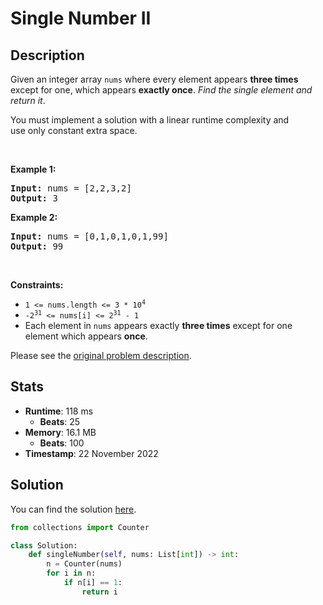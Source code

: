 # Single Number II

## Description

<p>Given an integer array <code>nums</code> where&nbsp;every element appears <strong>three times</strong> except for one, which appears <strong>exactly once</strong>. <em>Find the single element and return it</em>.</p>

<p>You must&nbsp;implement a solution with a linear runtime complexity and use&nbsp;only constant&nbsp;extra space.</p>

<p>&nbsp;</p>
<p><strong class="example">Example 1:</strong></p>
<pre><strong>Input:</strong> nums = [2,2,3,2]
<strong>Output:</strong> 3
</pre><p><strong class="example">Example 2:</strong></p>
<pre><strong>Input:</strong> nums = [0,1,0,1,0,1,99]
<strong>Output:</strong> 99
</pre>
<p>&nbsp;</p>
<p><strong>Constraints:</strong></p>

<ul>
	<li><code>1 &lt;= nums.length &lt;= 3 * 10<sup>4</sup></code></li>
	<li><code>-2<sup>31</sup> &lt;= nums[i] &lt;= 2<sup>31</sup> - 1</code></li>
	<li>Each element in <code>nums</code> appears exactly <strong>three times</strong> except for one element which appears <strong>once</strong>.</li>
</ul>


Please see the [original problem description](https://leetcode.com/problems/single-number-ii/).

## Stats

- **Runtime**: 118 ms
    - **Beats**: 25
- **Memory**: 16.1 MB
    - **Beats**: 100
- **Timestamp**: 22 November 2022

## Solution

You can find the solution [here](./single-number-ii.py).

```python
from collections import Counter

class Solution:
    def singleNumber(self, nums: List[int]) -> int:
        n = Counter(nums)
        for i in n:
            if n[i] == 1:
                return i
```
